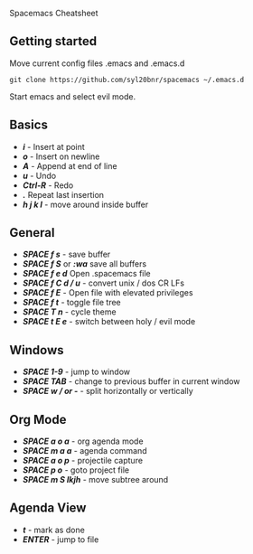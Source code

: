 Spacemacs Cheatsheet
## Getting started
Move current config files .emacs and .emacs.d
```
git clone https://github.com/syl20bnr/spacemacs ~/.emacs.d
```
Start emacs and select evil mode.
## Basics
* **_i_** - Insert at point
* **_o_** - Insert on newline
* **_A_** - Append at end of line
* **_u_** - Undo
* **_Ctrl-R_** - Redo
* **_._** Repeat last insertion
* **_h j k l_** - move around inside buffer
## General
* **_SPACE f s_** - save buffer
* **_SPACE f S_** or **_:wa_** save all buffers
* **_SPACE f e d_** Open .spacemacs file
* **_SPACE f C d / u_** - convert unix / dos CR LFs
* **_SPACE f E_** - Open file with elevated privileges
* **_SPACE f t_** - toggle file tree
* **_SPACE T n_** - cycle theme
* **_SPACE t E e_** - switch between holy / evil mode
## Windows
* **_SPACE 1-9_** - jump to window
* **_SPACE TAB_** - change to previous buffer in current window
* **_SPACE w / or -_** - split horizontally or vertically
## Org Mode
* **_SPACE a o a_** - org agenda mode
* **_SPACE m a a_** - agenda command
* **_SPACE a o p_** - projectile capture
* **_SPACE p o_** - goto project file
* **_SPACE m S lkjh_** - move subtree around
## Agenda View
* **_t_** - mark as done
* **_ENTER_** - jump to file
